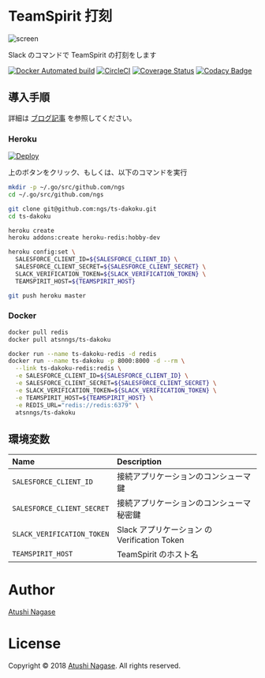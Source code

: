 TeamSpirit 打刻
===============

![screen](https://ja.ngs.io/images/2018-02-14-ts-dakoku/screen.gif)

Slack のコマンドで TeamSpirit の打刻をします

[![Docker Automated build](https://img.shields.io/docker/automated/atsnngs/ts-dakoku.svg?maxAge=2592000)](https://hub.docker.com/r/atsnngs/ts-dakoku/)
[![CircleCI](https://circleci.com/gh/ngs/ts-dakoku.svg?style=svg&circle-token=9c154b7114e81b3ed97b85121e98c7ee5a9ad23c)](https://circleci.com/gh/ngs/ts-dakoku)
[![Coverage Status](https://coveralls.io/repos/github/ngs/ts-dakoku/badge.svg?branch=master)](https://coveralls.io/github/ngs/ts-dakoku?branch=master)
[![Codacy Badge](https://api.codacy.com/project/badge/Grade/659d166203e84a3eaafd821f9766af77)](https://www.codacy.com/app/ngs/ts-dakoku?utm_source=github.com&amp;utm_medium=referral&amp;utm_content=ngs/ts-dakoku&amp;utm_campaign=Badge_Grade)

導入手順
-------

詳細は [ブログ記事](https://ja.ngs.io/2018/02/14/ts-dakoku/) を参照してください。

### Heroku

[![Deploy](https://www.herokucdn.com/deploy/button.png)](https://heroku.com/deploy)

上のボタンをクリック、もしくは、以下のコマンドを実行

```sh
mkdir -p ~/.go/src/github.com/ngs
cd ~/.go/src/github.com/ngs

git clone git@github.com:ngs/ts-dakoku.git
cd ts-dakoku

heroku create
heroku addons:create heroku-redis:hobby-dev

heroku config:set \
  SALESFORCE_CLIENT_ID=${SALESFORCE_CLIENT_ID} \
  SALESFORCE_CLIENT_SECRET=${SALESFORCE_CLIENT_SECRET} \
  SLACK_VERIFICATION_TOKEN=${SLACK_VERIFICATION_TOKEN} \
  TEAMSPIRIT_HOST=${TEAMSPIRIT_HOST}

git push heroku master
```

### Docker

```sh
docker pull redis
docker pull atsnngs/ts-dakoku

docker run --name ts-dakoku-redis -d redis
docker run --name ts-dakoku -p 8000:8000 -d --rm \
  --link ts-dakoku-redis:redis \
  -e SALESFORCE_CLIENT_ID=${SALESFORCE_CLIENT_ID} \
  -e SALESFORCE_CLIENT_SECRET=${SALESFORCE_CLIENT_SECRET} \
  -e SLACK_VERIFICATION_TOKEN=${SLACK_VERIFICATION_TOKEN} \
  -e TEAMSPIRIT_HOST=${TEAMSPIRIT_HOST} \
  -e REDIS_URL="redis://redis:6379" \
  atsnngs/ts-dakoku
```

環境変数
--------

| Name                       | Description                                  |
| :------------------------- | :------------------------------------------  |
| `SALESFORCE_CLIENT_ID`     | 接続アプリケーションのコンシューマ鍵         |
| `SALESFORCE_CLIENT_SECRET` | 接続アプリケーションのコンシューマ秘密鍵     |
| `SLACK_VERIFICATION_TOKEN` | Slack アプリケーション の Verification Token |
| `TEAMSPIRIT_HOST`          | TeamSpirit のホスト名                        |

Author
======

[Atushi Nagase]

License
=======

Copyright &copy; 2018 [Atushi Nagase]. All rights reserved.

[Atushi Nagase]: https://ngs.io/

